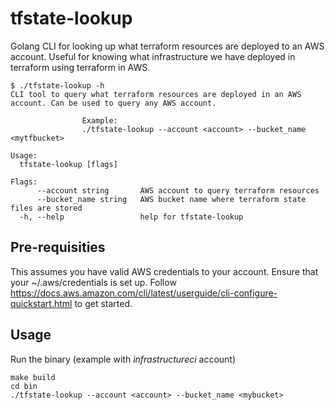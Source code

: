 # tfstate-lookup
Golang CLI for looking up what terraform resources are deployed to an AWS account. Useful for knowing what infrastructure we have deployed in terraform using terraform in AWS.

```
$ ./tfstate-lookup -h
CLI tool to query what terraform resources are deployed in an AWS account. Can be used to query any AWS account.

                Example:
                ./tfstate-lookup --account <account> --bucket_name <mytfbucket>

Usage:
  tfstate-lookup [flags]

Flags:
      --account string       AWS account to query terraform resources
      --bucket_name string   AWS bucket name where terraform state files are stored
  -h, --help                 help for tfstate-lookup
```

## Pre-requisities
This assumes you have valid AWS credentials to your account. Ensure that your ~/.aws/credentials is set up. Follow https://docs.aws.amazon.com/cli/latest/userguide/cli-configure-quickstart.html to get started.

## Usage
Run the binary (example with *infrastructureci* account)
```
make build
cd bin
./tfstate-lookup --account <account> --bucket_name <mybucket>
```


